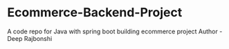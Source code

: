 # Ecommerce-Backend-Project
A code repo for Java  with spring boot building ecommerce project
Author - Deep Rajbonshi
